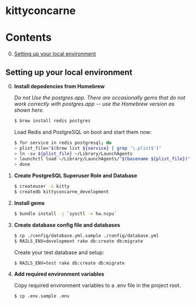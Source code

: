 # kittyconcarne

# Contents

0. [Setting up your local environment](#setting-up-your-local-environment)

## Setting up your local environment

0. **Install depedencies from Homebrew**

    *Do not Use the postgres.app. There are occasionally gems that do not work
    correctly with postgres.app -- use the Homebrew version as shown here.*

    ```bash
    $ brew install redis postgres
    ```

    Load Redis and PostgreSQL on boot and start them now:

    ```bash
    $ for service in redis postgresql; do
    > plist_file="$(brew list ${service} | grep '\.plist$')"
    > ln -sv ${plist_file} ~/Library/LaunchAgents
    > launchctl load ~/Library/LaunchAgents/"$(basename ${plist_file})"
    > done
    ```

0. **Create PostgreSQL Superuser Role and Database**

    ```bash
    $ createuser -s kitty
    $ createdb kittyconcarne_development
    ```

0. **Install gems**

    ```bash
    $ bundle install -j `sysctl -n hw.ncpu`
    ```

0. **Create database config file and databases**

    ```bash
    $ cp ./config/database.yml.sample ./config/database.yml
    $ RAILS_ENV=development rake db:create db:migrate
    ```

    Create your test database and setup:

    ```bash
    $ RAILS_ENV=test rake db:create db:migrate
    ```

0. **Add required environment variables**

    Copy required environment variables to a .env file in the project root.

    ```bash
    $ cp .env.sample .env
    ```

